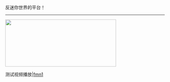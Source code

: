 <p class=fmn-hi>反迷你世界的平台！<p/>

---

<a href="/video/fmn1">
<img src="http://23660178.s21i.faiusr.com/2/ABUIABACGAAgs9mD_gUoyd3O_gEw2AQ4pgI!300x300.jpg.webp" width="350" height="150">
</a>
<p>测试视频播放|<a href="/video/fmn1">fmn1<a/><p/>
